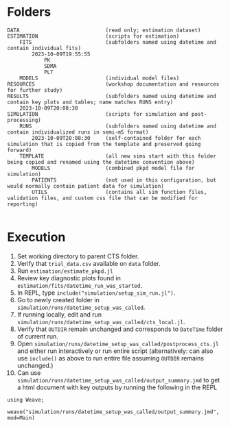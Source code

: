 # Folders
```
DATA                            (read only; estimation dataset)
ESTIMATION                      (scripts for estimation)
    FITS                        (subfolders named using datetime and contain individual fits)
        2023-10-09T19:55:55
            PK
            SDMA
            PLT 
    MODELS                      (individual model files)
RESOURCES                       (workshop documentation and resources for further study)
RESULTS                         (subfolders named using datetime and contain key plots and tables; name matches RUNS entry)
    2023-10-09T20:08:30
SIMULATION                      (scripts for simulation and post-processing)
    RUNS                        (subfolders named using datetime and contain individualized runs in semi-m5 format)
        2023-10-09T20:08:30     (self-contained folder for each simulation that is copied from the template and preserved going forward)
    TEMPLATE                    (all new sims start with this folder being copied and renamed using the datetime convention above)
        MODELS                  (combined pkpd model file for simulation)
        PATIENTS                (not used in this configuration, but would normally contain patient data for simulation)
        UTILS                   (contains all sim function files, validation files, and custom css file that can be modified for reporting)


```

# Execution

1. Set working directory to parent CTS folder.
2. Verify that `trial_data.csv` available on `data` folder.
3. Run `estimation/estimate_pkpd.jl`
4. Review key diagnostic plots found in `estimation/fits/datetime_run_was_started`.
5. In REPL, type `include("simulation/setup_sim_run.jl")`.
6. Go to newly created folder in `simulation/runs/datetime_setup_was_called`.
7. If running locally, edit and run `simulation/runs/datetime_setup_was_called/cts_local.jl`.
8. Verify that `OUTDIR` remain unchanged and corresponds to `DateTime` folder of current run.
9. Open `simulation/runs/datetime_setup_was_called/postprocess_cts.jl` and either run interactively or run entire script (alternatively: can also use `include()` as above to run entire file assuming `OUTDIR` remains unchanged.)
10. Can use `simulation/runs/datetime_setup_was_called/output_summary.jmd` to get a html document with key outputs by running the following in the REPL
```
using Weave;

weave("simulation/runs/datetime_setup_was_called/output_summary.jmd", mod=Main)
```